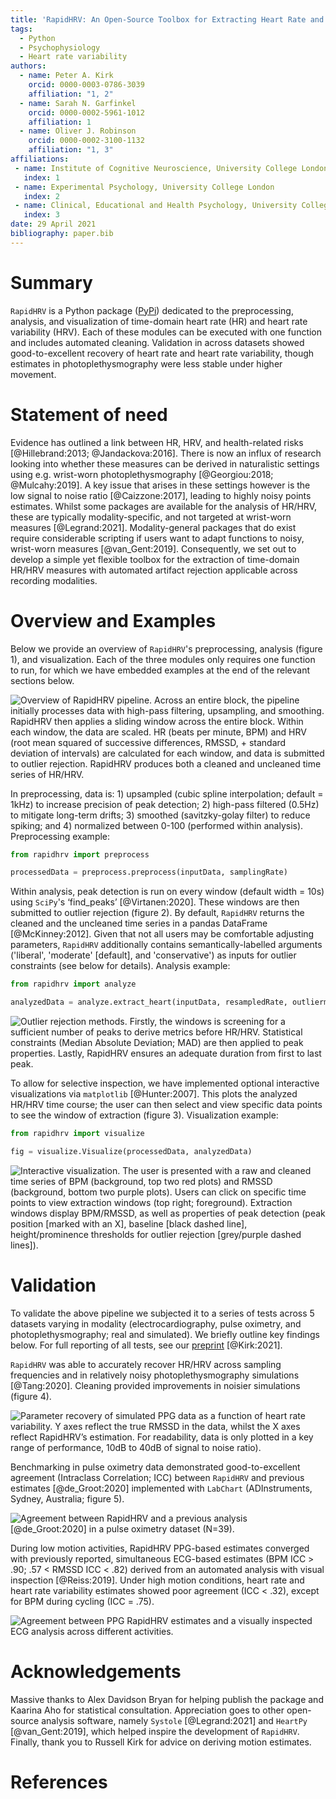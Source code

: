 ```yaml
---
title: 'RapidHRV: An Open-Source Toolbox for Extracting Heart Rate and Heart Rate Variability'
tags:
  - Python
  - Psychophysiology
  - Heart rate variability
authors:
  - name: Peter A. Kirk
    orcid: 0000-0003-0786-3039
    affiliation: "1, 2"
  - name: Sarah N. Garfinkel
    orcid: 0000-0002-5961-1012
    affiliation: 1
  - name: Oliver J. Robinson
    orcid: 0000-0002-3100-1132
    affiliation: "1, 3"
affiliations:
 - name: Institute of Cognitive Neuroscience, University College London
   index: 1
 - name: Experimental Psychology, University College London
   index: 2
 - name: Clinical, Educational and Health Psychology, University College London
   index: 3
date: 29 April 2021
bibliography: paper.bib
---
```


# Summary

`RapidHRV` is a Python package ([PyPi](https://pypi.org/project/rapidhrv/)) dedicated to the
preprocessing, analysis, and visualization of time-domain heart rate (HR) and heart rate variability (HRV). Each of 
these modules can be executed with one function and includes automated cleaning. Validation in across datasets showed 
good-to-excellent recovery of heart rate and heart rate variability, though estimates in photoplethysmography were less
stable under higher movement.

# Statement of need

Evidence has outlined a link between HR, HRV, and health-related risks 
[@Hillebrand:2013; @Jandackova:2016]. There is now an influx of research looking into whether these 
measures can be derived in naturalistic settings using e.g. wrist-worn photoplethysmography [@Georgiou:2018; @Mulcahy:2019].
A key issue that arises in these settings however is the low signal to noise ratio 
[@Caizzone:2017], leading to highly noisy points estimates. Whilst some packages are available for the analysis 
of HR/HRV, these are typically modality-specific, and not targeted at wrist-worn measures [@Legrand:2021]. 
Modality-general packages that do exist require considerable scripting if users want to adapt functions to noisy, 
wrist-worn measures [@van_Gent:2019]. Consequently, we set out to develop a simple yet flexible toolbox for the
extraction of time-domain HR/HRV measures with automated artifact rejection applicable across recording modalities.

# Overview and Examples

Below we provide an overview of `RapidHRV`'s preprocessing, analysis (figure 1), and visualization. Each of the three 
modules only requires one function to run, for which we have embedded examples at the end of the relevant sections below.

![Overview of `RapidHRV` pipeline. Across an entire block, the pipeline initially processes data with high-pass 
filtering, upsampling, and smoothing. `RapidHRV` then applies a sliding window across the entire block. Within each 
window, the data are scaled. HR (beats per minute, BPM) and HRV (root mean squared of successive
differences, RMSSD, + standard deviation of intervals) are calculated for each window, and data is submitted to outlier 
rejection. `RapidHRV` produces both a cleaned and uncleaned time series of HR/HRV.
](https://github.com/peterakirk/RapidHRV/blob/main/Images/Pipeline_overview.jpg?raw=true)

In preprocessing, data is: 1) upsampled (cubic spline interpolation; default = 1kHz) to increase precision of peak 
detection; 2) high-pass filtered (0.5Hz) to mitigate long-term drifts; 3) smoothed (savitzky-golay filter) to reduce 
spiking; and 4) normalized between 0-100 (performed within analysis). Preprocessing example:

```python
from rapidhrv import preprocess

processedData = preprocess.preprocess(inputData, samplingRate)
```

Within analysis, peak detection is run on every window (default width = 10s) using `SciPy`'s 
‘find_peaks’ [@Virtanen:2020]. These windows are then submitted to outlier rejection (figure 2). By default, 
`RapidHRV` returns the cleaned and the uncleaned time series in a pandas DataFrame [@McKinney:2012]. Given that not
all users may be comfortable adjusting parameters, `RapidHRV` additionally contains 
semantically-labelled arguments ('liberal', 'moderate' [default], and 'conservative') as inputs for outlier constraints
(see below for details). Analysis example:

```python
from rapidhrv import analyze

analyzedData = analyze.extract_heart(inputData, resampledRate, outliermethod='liberal')
```

![Outlier rejection methods. Firstly, the windows is screening for a sufficient number of peaks to derive 
metrics before HR/HRV. Statistical constraints (Median Absolute Deviation; MAD) are then applied to peak properties. 
Lastly, `RapidHRV` ensures an adequate duration from first to last peak.
](https://github.com/peterakirk/RapidHRV/blob/main/Images/Outlier_flowchart.jpg?raw=true)

To allow for selective inspection, we have implemented optional interactive visualizations via `matplotlib` 
[@Hunter:2007]. This plots the analyzed HR/HRV time course; the user can then
select and view specific data points to see the window of extraction (figure 3). Visualization example:

```python
from rapidhrv import visualize

fig = visualize.Visualize(processedData, analyzedData)
```

![Interactive visualization. The user is presented with a raw and cleaned time series of BPM (background, top two red 
plots) and RMSSD (background, bottom two purple plots). Users can click on specific time points to view extraction 
windows (top right; foreground). Extraction windows display BPM/RMSSD, as well as properties of peak detection (peak 
position \[marked with an X\], baseline \[black dashed line\], height/prominence thresholds for outlier rejection 
\[grey/purple dashed lines\]).
](https://github.com/peterakirk/RapidHRV/blob/main/Images/Time_series_with_click.png?raw=true)

# Validation

To validate the above pipeline we subjected it to a series of tests across 5 datasets varying in modality 
(electrocardiography, pulse oximetry, and photoplethysmography; real and simulated). We briefly outline key findings 
below. For full reporting of all tests, see our [preprint](https://psyarxiv.com/3ewgz/) [@Kirk:2021]. 

`RapidHRV` was able to accurately recover HR/HRV across sampling frequencies and in relatively noisy 
photoplethysmography simulations [@Tang:2020]. Cleaning provided improvements in noisier simulations (figure 4).

![Parameter recovery of simulated PPG data as a function of heart rate variability. Y axes reflect the true 
RMSSD in the data, whilst the X axes reflect `RapidHRV`’s estimation. For 
readability, data is only plotted in a key range of performance, 10dB to 40dB of signal to noise ratio). 
](https://github.com/peterakirk/RapidHRV/blob/main/Images/HRV_plot.png?raw=true)

Benchmarking in pulse oximetry data demonstrated good-to-excellent agreement (Intraclass Correlation; ICC) between 
`RapidHRV` and previous estimates [@de_Groot:2020] implemented with `LabChart` (ADInstruments, Sydney, Australia; figure
5).

![Agreement between RapidHRV and a previous analysis [@de_Groot:2020] in 
a pulse oximetry dataset (N=39).](https://github.com/peterakirk/RapidHRV/blob/main/Images/Benchmarking_plot.png?raw=true)

During low motion activities, RapidHRV PPG-based estimates converged with previously reported, simultaneous ECG-based 
estimates (BPM ICC > .90; .57 < RMSSD ICC < .82) derived from an automated analysis with visual inspection 
[@Reiss:2019]. Under high motion conditions, heart rate and heart rate variability estimates showed poor agreement 
(ICC < .32), except for BPM during cycling (ICC = .75).

![Agreement between PPG RapidHRV estimates and a visually inspected ECG analysis across different activities.
](https://github.com/peterakirk/RapidHRV/blob/main/Images/Wrist_PPG_benchmarking.png?raw=true)

# Acknowledgements

Massive thanks to Alex Davidson Bryan for helping publish the package and Kaarina Aho for statistical consultation. 
Appreciation goes to other open-source analysis software, namely `Systole` [@Legrand:2021] and `HeartPy` 
[@van_Gent:2019], which helped inspire the development of `RapidHRV`. Finally, thank you to Russell Kirk for 
advice on deriving motion estimates.

# References